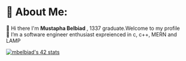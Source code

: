   # 💫 About Me:
🔭 Hi there I'm <strong> Mustapha Belbiad </strong> , 1337 graduate.Welcome to my profile <br>🌱 I’m a software engineer enthusiast expreienced in c, c++, MERN and LAMP<br>
<!DOCTYPE html>
<html>
  <a href="https://github.com/oakoudad/badge42"><img src="https://badge.mediaplus.ma/greenbinary/mbelbiad" alt="mbelbiad's 42 stats" /></a>
</html>
